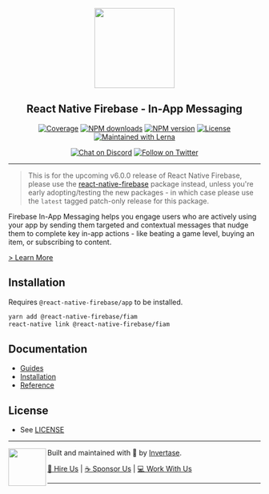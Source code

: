 <p align="center">
  <a href="https://invertase.io/oss/react-native-firebase">
    <img width="160px" src="https://i.imgur.com/JIyBtKW.png"><br/>
  </a>
  <h2 align="center">React Native Firebase - In-App Messaging</h2>
</p>

<p align="center">
  <a href="https://api.rnfirebase.io/coverage/fiam/detail"><img src="https://api.rnfirebase.io/coverage/fiam/badge?style=flat-square" alt="Coverage"></a>
  <a href="https://www.npmjs.com/package/@react-native-firebase/fiam"><img src="https://img.shields.io/npm/dm/@react-native-firebase/fiam.svg?style=flat-square" alt="NPM downloads"></a>
  <a href="https://www.npmjs.com/package/@react-native-firebase/fiam"><img src="https://img.shields.io/npm/v/@react-native-firebase/fiam.svg?style=flat-square" alt="NPM version"></a>
  <a href="/LICENSE"><img src="https://img.shields.io/npm/l/react-native-firebase.svg?style=flat-square" alt="License"></a>
  <a href="https://lerna.js.org/"><img src="https://img.shields.io/badge/maintained%20with-lerna-cc00ff.svg?style=flat-square" alt="Maintained with Lerna"></a>
</p>

<p align="center">
  <a href="https://invertase.link/discord"><img src="https://img.shields.io/discord/295953187817521152.svg?style=flat-square&colorA=7289da&label=Chat%20on%20Discord" alt="Chat on Discord"></a>
  <a href="https://twitter.com/rnfirebase"><img src="https://img.shields.io/twitter/follow/rnfirebase.svg?style=flat-square&colorA=1da1f2&colorB=&label=Follow%20on%20Twitter" alt="Follow on Twitter"></a>
</p>

---

> This is for the upcoming v6.0.0 release of React Native Firebase, please use the [react-native-firebase](https://www.npmjs.com/package/react-native-firebase) package instead, unless you're early adopting/testing the new packages - in which case please use the `latest` tagged patch-only release for this package.

Firebase In-App Messaging helps you engage users who are actively using your app by sending them targeted and contextual messages that nudge them to complete key in-app actions - like beating a game level, buying an item, or subscribing to content.

[> Learn More](https://firebase.google.com/products/in-app-messaging/)

## Installation

Requires `@react-native-firebase/app` to be installed.

```bash
yarn add @react-native-firebase/fiam
react-native link @react-native-firebase/fiam
```

## Documentation

- [Guides](https://invertase.io/oss/react-native-firebase/guides?tags=fiam)
- [Installation](https://invertase.io/oss/react-native-firebase/v6/fiam)
- [Reference](https://invertase.io/oss/react-native-firebase/v6/fiam/reference)

## License

- See [LICENSE](/LICENSE)

---

<p>
  <img align="left" width="75px" src="https://static.invertase.io/assets/invertase-logo-small.png"> 
  <p align="left">  
    Built and maintained with 💛 by <a href="https://invertase.io">Invertase</a>.
  </p>
  <p align="left">  
    <a href="https://invertase.io/hire-us">💼 Hire Us</a> | 
    <a href="https://opencollective.com/react-native-firebase">☕️ Sponsor Us</a> | 
    <a href="https://opencollective.com/jobs">‍💻 Work With Us</a>
  </p>
</p>

---

